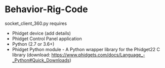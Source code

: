 # Behavior-Rig-Code


socket_client_360.py requires
- Phidget device (add details)
- Phidget Control Panel application 
- Python (2.7 or 3.6+)
- Phidget Python module - A Python wrapper library for the Phidget22 C library (download: https://www.phidgets.com/docs/Language_-_Python#Quick_Downloads)


